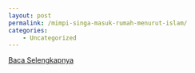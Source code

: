 ```yaml
---
layout: post
permalink: /mimpi-singa-masuk-rumah-menurut-islam/
categories:
    - Uncategorized
---
```


[Baca Selengkapnya](/08)